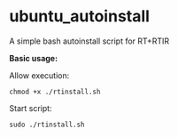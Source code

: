 # ubuntu_autoinstall

A simple bash autoinstall script for RT+RTIR

**Basic usage:**

Allow execution:

```
chmod +x ./rtinstall.sh
```
Start script:
```
sudo ./rtinstall.sh
```
